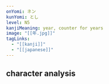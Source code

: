 ```yaml
---
onYomi: ネン
kunYomi: とし
level: N5
kanjiMeaning: year, counter for years
image: "[[年.jpg]]"
tagLinks:
  - "[[kanji]]"
  - "[[japanese]]"
---
```

## character analysis